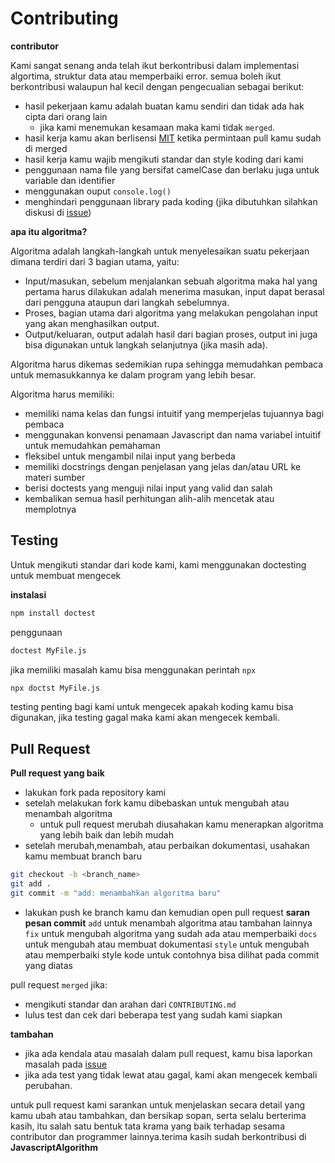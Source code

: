 # Contributing

**contributor**

Kami sangat senang anda telah ikut berkontribusi dalam implementasi algortima, struktur data atau memperbaiki error.
semua boleh ikut berkontribusi walaupun hal kecil dengan pengecualian sebagai berikut:

- hasil pekerjaan kamu adalah buatan kamu sendiri dan tidak ada hak cipta dari orang lain
  - jika kami menemukan kesamaan maka kami tidak `merged`.
- hasil kerja kamu akan berlisensi [MIT](LICENSE) ketika permintaan pull kamu sudah di merged
- hasil kerja kamu wajib mengikuti standar dan style koding dari kami
- penggunaan nama file yang bersifat camelCase dan berlaku juga untuk variable dan identifier
- menggunakan ouput ``console.log()``
- menghindari penggunaan library pada koding (jika dibutuhkan silahkan diskusi di [issue](https://github.com/bellshade/JavascriptAlgorithm/issues))

**apa itu algoritma?**

Algoritma adalah langkah-langkah untuk menyelesaikan suatu pekerjaan dimana terdiri dari 3 bagian utama, yaitu:

- Input/masukan, sebelum menjalankan sebuah algoritma maka hal yang pertama harus dilakukan adalah menerima masukan, input dapat berasal dari pengguna ataupun dari langkah sebelumnya.
- Proses, bagian utama dari algoritma yang melakukan pengolahan input yang akan menghasilkan output.
- Output/keluaran, output adalah hasil dari bagian proses, output ini juga bisa digunakan untuk langkah selanjutnya (jika masih ada).

Algoritma harus dikemas sedemikian rupa sehingga memudahkan pembaca untuk memasukkannya ke dalam program yang lebih besar.

Algoritma harus memiliki:

- memiliki nama kelas dan fungsi intuitif yang memperjelas tujuannya bagi pembaca
- menggunakan konvensi penamaan Javascript dan nama variabel intuitif untuk memudahkan pemahaman
- fleksibel untuk mengambil nilai input yang berbeda
- memiliki docstrings dengan penjelasan yang jelas dan/atau URL ke materi sumber
- berisi doctests yang menguji nilai input yang valid dan salah
- kembalikan semua hasil perhitungan alih-alih mencetak atau memplotnya


## Testing
Untuk mengikuti standar dari kode kami, kami menggunakan doctesting untuk membuat mengecek

**instalasi**
```bash
npm install doctest
```

penggunaan
```bash
doctest MyFile.js
```
jika memiliki masalah kamu bisa menggunakan perintah ``npx``
```bash
npx doctst MyFile.js
```
testing penting bagi kami untuk mengecek apakah koding kamu bisa digunakan, jika testing gagal maka kami akan mengecek kembali.


## Pull Request
**Pull request yang baik**
- lakukan fork pada repository kami
- setelah melakukan fork kamu dibebaskan untuk mengubah atau menambah algoritma
  - untuk pull request merubah diusahakan kamu menerapkan algoritma yang lebih baik dan lebih mudah
- setelah merubah,menambah, atau perbaikan dokumentasi, usahakan kamu membuat branch baru
```bash
git checkout -b <branch_name>
git add .
git commit -m "add: menambahkan algoritma baru"
```
- lakukan push ke branch kamu dan kemudian open pull request
**saran pesan commit**
``add`` untuk menambah algoritma atau tambahan lainnya
``fix`` untuk mengubah algoritma yang sudah ada atau memperbaiki
``docs`` untuk mengubah atau membuat dokumentasi
``style`` untuk mengubah atau memperbaiki style kode untuk contohnya bisa dilihat pada commit yang diatas

pull request ``merged`` jika:
- mengikuti standar dan arahan dari ``CONTRIBUTING.md``
- lulus test dan cek dari beberapa test yang sudah kami siapkan

**tambahan**
- jika ada kendala atau masalah dalam pull request, kamu bisa laporkan masalah pada [issue](https://github.com/bellshade/JavascriptAlgorithm/issues)
- jika ada test yang tidak lewat atau gagal, kami akan mengecek kembali perubahan.

untuk pull request kami sarankan untuk menjelaskan secara detail yang kamu ubah atau tambahkan, dan bersikap sopan, serta selalu berterima kasih, itu salah satu bentuk tata krama yang baik terhadap sesama contributor dan programmer lainnya.terima kasih sudah berkontribusi di **JavascriptAlgorithm**
